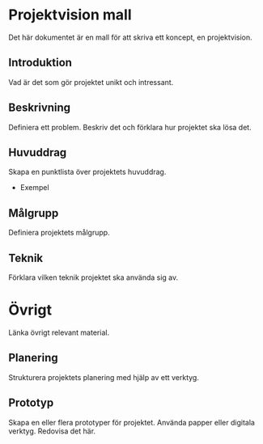 # Projektvision mall

Det här dokumentet är en mall för att skriva ett koncept, en projektvision.

## Introduktion

Vad är det som gör projektet unikt och intressant.

## Beskrivning

Definiera ett problem. Beskriv det och förklara hur projektet ska lösa det.

## Huvuddrag

Skapa en punktlista över projektets huvuddrag.

* Exempel

## Målgrupp

Definiera projektets målgrupp.

## Teknik

Förklara vilken teknik projektet ska använda sig av.

# Övrigt

Länka övrigt relevant material.

## Planering

Strukturera projektets planering med hjälp av ett verktyg.

## Prototyp

Skapa en eller flera prototyper för projektet. Använda papper eller digitala verktyg. Redovisa det här.
